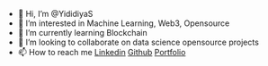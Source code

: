 - 👋 Hi, I’m @YididiyaS
- 👀 I’m interested in Machine Learning, Web3, Opensource
- 🌱 I’m currently learning Blockchain
- 💞️ I’m looking to collaborate on data science opensource projects
- 📫 How to reach me [Linkedin](https://www.linkedin.com/in/yididya-samuel/) [Github](https://github.com/jedisam/) [Portfolio](https://jedisam.github.io/)

<!---
YididiyaS/YididiyaS is a ✨ special ✨ repository because its `README.md` (this file) appears on your GitHub profile.
You can click the Preview link to take a look at your changes.
--->
